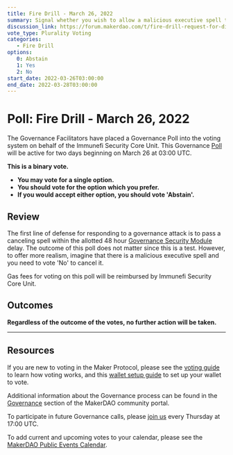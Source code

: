 ```yaml
---
title: Fire Drill - March 26, 2022
summary: Signal whether you wish to allow a malicious executive spell to pass.
discussion_link: https://forum.makerdao.com/t/fire-drill-request-for-discussion-informal-polls/13799
vote_type: Plurality Voting
categories:
   - Fire Drill
options:
   0: Abstain
   1: Yes
   2: No
start_date: 2022-03-26T03:00:00
end_date: 2022-03-28T03:00:00
---
```

# Poll: Fire Drill - March 26, 2022

The Governance Facilitators have placed a Governance Poll into the voting system on behalf of the Immunefi Security Core Unit. This Governance [Poll](https://community-development.makerdao.com/en/learn/governance/on-chain-gov) will be active for two days beginning on March 26 at 03:00 UTC.

**This is a binary vote.** 
- **You may vote for a single option.** 
- **You should vote for the option which you prefer.**
- **If you would accept either option, you should vote 'Abstain'.**

## Review

The first line of defense for responding to a governance attack is to pass a canceling spell within the allotted 48 hour [Governance Security Module](https://docs.makerdao.com/smart-contract-modules/governance-module/pause-detailed-documentation) delay. The outcome of this poll does not matter since this is a test. However, to offer more realism, imagine that there is a malicious executive spell and you need to vote 'No' to cancel it.

Gas fees for voting on this poll will be reimbursed by Immunefi Security Core Unit.

## Outcomes

**Regardless of the outcome of the votes, no further action will be taken.**

---

## Resources

If you are new to voting in the Maker Protocol, please see the [voting guide](https://community-development.makerdao.com/en/learn/governance/how-voting-works/) to learn how voting works, and this [wallet setup guide](https://community-development.makerdao.com/en/learn/governance/voting-setup/) to set up your wallet to vote.

Additional information about the Governance process can be found in the [Governance](https://community-development.makerdao.com/en/learn/governance) section of the MakerDAO community portal.

To participate in future Governance calls, please [join us](https://github.com/makerdao/community/tree/master/governance/governance-and-risk-meetings) every Thursday at 17:00 UTC.

To add current and upcoming votes to your calendar, please see the [MakerDAO Public Events Calendar](https://calendar.google.com/calendar/embed?src=makerdao.com_3efhm2ghipksegl009ktniomdk%40group.calendar.google.com&ctz=UTC&mode=week&showCalendars=0&showPrint=0).
